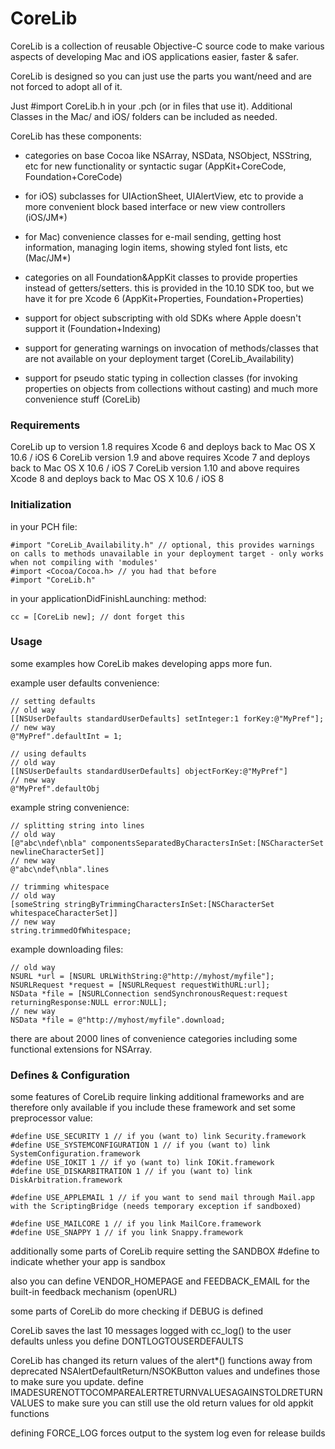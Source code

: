 CoreLib
=======

CoreLib is a collection of reusable Objective-C source code to make various aspects of developing Mac and iOS applications easier, faster & safer.

CoreLib is designed so you can just use the parts you want/need and are not forced to adopt all of it. 

Just #import CoreLib.h in your .pch (or in files that use it). Additional Classes in the Mac/ and iOS/ folders can be included as needed.

CoreLib has these components:

* categories on base Cocoa like NSArray, NSData, NSObject, NSString, etc for new functionality or syntactic sugar (AppKit+CoreCode, Foundation+CoreCode)

* for iOS) subclasses for UIActionSheet, UIAlertView, etc to provide a more convenient block based interface or new view controllers (iOS/JM*)

* for Mac) convenience classes for e-mail sending, getting host information, managing login items, showing styled font lists, etc  (Mac/JM*)

* categories on all Foundation&AppKit classes to provide properties instead of getters/setters. this is provided in the 10.10 SDK too, but we have it for pre Xcode 6 (AppKit+Properties, Foundation+Properties)

* support for object subscripting with old SDKs where Apple doesn't support it (Foundation+Indexing)

* support for generating warnings on invocation of methods/classes that are not available on your deployment target (CoreLib_Availability)

* support for pseudo static typing in collection classes (for invoking properties on objects from collections without casting) and much more convenience stuff (CoreLib)

### Requirements

CoreLib up to version 1.8 requires Xcode 6 and deploys back to Mac OS X 10.6 / iOS 6
CoreLib version 1.9 and above requires Xcode 7 and deploys back to Mac OS X 10.6 / iOS 7
CoreLib version 1.10 and above requires Xcode 8 and deploys back to Mac OS X 10.6 / iOS 8

### Initialization

in your PCH file:
 
	#import "CoreLib_Availability.h" // optional, this provides warnings on calls to methods unavailable in your deployment target - only works when not compiling with 'modules'
	#import <Cocoa/Cocoa.h> // you had that before
	#import "CoreLib.h"

in your applicationDidFinishLaunching:  method:

	cc = [CoreLib new]; // dont forget this

### Usage

some examples how CoreLib makes developing apps more fun.

example user defaults convenience:

	// setting defaults
	// old way 
	[[NSUserDefaults standardUserDefaults] setInteger:1 forKey:@"MyPref"];
	// new way 
	@"MyPref".defaultInt = 1;

	// using defaults
	// old way 
	[[NSUserDefaults standardUserDefaults] objectForKey:@"MyPref"]
	// new way 
	@"MyPref".defaultObj


example string convenience:

	// splitting string into lines
	// old way
	[@"abc\ndef\nbla" componentsSeparatedByCharactersInSet:[NSCharacterSet newlineCharacterSet]]
	// new way
	@"abc\ndef\nbla".lines

	// trimming whitespace
	// old way
	[someString stringByTrimmingCharactersInSet:[NSCharacterSet whitespaceCharacterSet]]
	// new way
	string.trimmedOfWhitespace;


example downloading files:

	// old way
	NSURL *url = [NSURL URLWithString:@"http://myhost/myfile"];
	NSURLRequest *request = [NSURLRequest requestWithURL:url];
	NSData *file = [NSURLConnection sendSynchronousRequest:request returningResponse:NULL error:NULL];
	// new way
	NSData *file = @"http://myhost/myfile".download;

there are about 2000 lines of convenience categories including some functional extensions for NSArray.

### Defines & Configuration

some features of CoreLib require linking additional frameworks and are therefore only available if you include these framework and set some preprocessor value:


	#define USE_SECURITY 1 // if you (want to) link Security.framework
	#define USE_SYSTEMCONFIGURATION 1 // if you (want to) link SystemConfiguration.framework
	#define USE_IOKIT 1 // if yo (want to) link IOKit.framework
	#define USE_DISKARBITRATION 1 // if you (want to) link DiskArbitration.framework

	#define USE_APPLEMAIL 1 // if you want to send mail through Mail.app with the ScriptingBridge (needs temporary exception if sandboxed)

	#define USE_MAILCORE 1 // if you link MailCore.framework
	#define USE_SNAPPY 1 // if you link Snappy.framework

additionally some parts of CoreLib require setting the SANDBOX #define to indicate whether your app is sandbox

also you can define VENDOR_HOMEPAGE and FEEDBACK_EMAIL for the built-in feedback mechanism (openURL)	

some parts of CoreLib do more checking if DEBUG is defined

CoreLib saves the last 10 messages logged with cc_log() to the user defaults unless you define  DONTLOGTOUSERDEFAULTS

CoreLib has changed its return values of the alert*() functions away from deprecated NSAlertDefaultReturn/NSOKButton values and undefines those to make sure you update. define IMADESURENOTTOCOMPAREALERTRETURNVALUESAGAINSTOLDRETURNVALUES to make sure you can still use the old return values for old appkit functions

defining FORCE_LOG forces output to the system log even for release builds